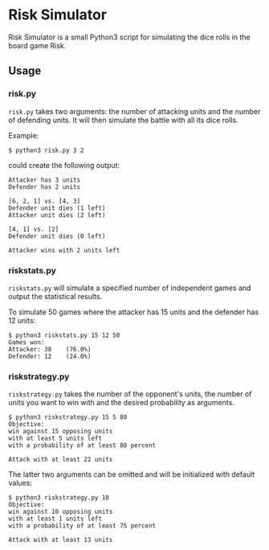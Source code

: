 # Risk Simulator
Risk Simulator is a small Python3 script for simulating the dice rolls in the board game Risk.

## Usage

### risk.py

`risk.py` takes two arguments: the number of attacking units and the number of defending units. It will then simulate the battle with all its dice rolls.

Example:

```shell
$ python3 risk.py 3 2
```

could create the following output:

```shell
Attacker has 3 units
Defender has 2 units

[6, 2, 1] vs. [4, 3]
Defender unit dies (1 left)
Attacker unit dies (2 left)

[4, 1] vs. [2]
Defender unit dies (0 left)

Attacker wins with 2 units left
```

### riskstats.py

`riskstats.py` will simulate a specified number of independent games and output the statistical results.

To simulate 50 games where the attacker has 15 units and the defender has 12 units:

```shell
$ python3 riskstats.py 15 12 50
Games won:
Attacker: 38	(76.0%)
Defender: 12	(24.0%)
```

### riskstrategy.py

`riskstrategy.py` takes the number of the opponent's units, the number of units you want to win with and the desired probability as arguments.

```shell
$ python3 riskstrategy.py 15 5 80
Objective:
win against 15 opposing units
with at least 5 units left
with a probability of at least 80 percent

Attack with at least 22 units
```

The latter two arguments can be omitted and will be initialized with default values:

```shell
$ python3 riskstrategy.py 10
Objective:
win against 10 opposing units
with at least 1 units left
with a probability of at least 75 percent

Attack with at least 13 units
```